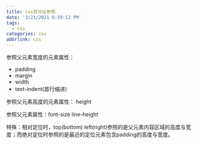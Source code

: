 ```yaml
---
title: css百分比参照
date: '3/21/2021 6:59:12 PM'
tags:
  - css
categories: css
abbrlink: css
---
```


参照父元素宽度的元素属性：  

- padding
- margin
- width
- text-indent(首行缩进)


参照父元素高度的元素属性： height

参照父元素属性：font-size  line-height

特殊：相对定位时，top(bottom)  left(right)参照的是父元素内容区域的高度与宽度；而绝对定位时参照的是最近的定位元素包含padding的高度与宽度。

